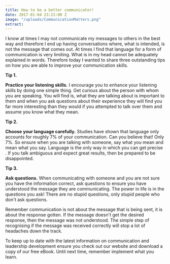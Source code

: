 ```yaml
---
title: How to be a better communicator!
date: 2017-01-04 23:21:00 Z
image: "/uploads/CommunicationMatters.png"
extract: 
---
```


I know at times I may not communicate my messages to others in the best way and therefore I end up having conversations where, what is intended, is not the message that comes out.  At times I find that language for a form of communication is very limiting. What is in my head cannot be adequately explained in words.  Therefore today I wanted to share three outstanding tips on how you are able to improve your communication skills.

**Tip 1.**

**Practice your listening skills.**  I encourage you to enhance your listening skills by doing one simple thing.  Get curious about the person with whom you are speaking.  You will find is, what they are talking about is important to them and when you ask questions about their experience they will find you far more interesting than they would if you attempted to talk over them and assume you know what they mean.

**Tip 2.**

**Choose your language carefully.**  Studies have shown that language only accounts for roughly 7% of your communication.  Can you believe that! Only 7%.  So ensure when you are talking with someone, say what you mean and mean what you say. Language is the only way in which you can get precise . If you talk ambiguous and expect great results, then be prepared to be disappointed.

**Tip 3.**

**Ask questions.**  When communicating with someone and you are not sure you have the information correct, ask questions to ensure you have understood the message they are communicating.  The power in life is in the questions you ask!  There are no stupid questions, only stupid people who don't ask questions.

Remember communication is not about the message that is being sent, it is about the response gotten.  If the message doesn't get the desired response, then the message was not understood.  The simple step of recognising if the message was received correctly will stop a lot of headaches down the track.

To keep up to date with the latest information on communication and leadership development ensure you check out our website and download a copy of our free eBook.  Until next time, remember implement what you learn.